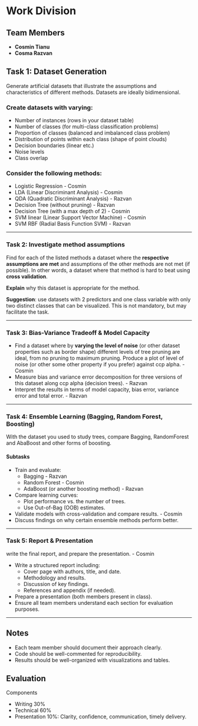 # Work Division

## Team Members
- **Cosmin Tianu**  
- **Cosma Razvan**  

## **Task 1: Dataset Generation**  
Generate artificial datasets that illustrate the assumptions and characteristics
of different methods. Datasets are ideally bidimensional.  
### Create datasets with varying:  
  - Number of instances (rows in your dataset table)
  - Number of classes  (for multi-class classification problems)
  - Proportion of classes (balanced and imbalanced class problem)
  - Distribution of points within each class (shape of point clouds)  
  - Decision boundaries (linear etc.)  
  - Noise levels  
  - Class overlap  

### Consider the following methods:
  - Logistic Regression - Cosmin
  - LDA (Linear Discriminant Analysis) - Cosmin
  - QDA (Quadratic Discriminant Analysis) - Razvan
  - Decision Tree (without pruning) - Razvan
  - Decision Tree (with a max depth of 2) - Cosmin
  - SVM linear (Linear Support Vector Machine) - Cosmin
  - SVM RBF (Radial Basis Function SVM) - Razvan

---

### **Task 2: Investigate method assumptions**  
Find for each of the listed methods a dataset where the **respective assumptions are met** and assumptions of the other methods are not met (if possible). In other words, a dataset where that method is hard to beat using **cross validation**.

**Explain** why this dataset is appropriate for the method.

**Suggestion**: use datasets with 2 predictors and one class variable with
only two distinct classes that can be visualized. This is not mandatory, but
may facilitate the task.

---

### **Task 3: Bias-Variance Tradeoff & Model Capacity**   
- Find a dataset where by **varying the level of noise** (or other dataset properties such as border shape) different levels of tree pruning are ideal, from no pruning to maximum pruning. Produce a plot of level of noise (or other some other property if you prefer) against ccp alpha. - Cosmin
- Measure bias and variance error decomposition for three versions of this dataset along ccp alpha (decision trees). - Razvan
- Interpret the results in terms of model capacity, bias error, variance error and total error. - Razvan

---

### **Task 4: Ensemble Learning (Bagging, Random Forest, Boosting)**  
With the dataset you used to study trees, compare Bagging, RandomForest
and AbaBoost and other forms of boosting.
#### **Subtasks**  
- Train and evaluate:  
  - Bagging  - Razvan
  - Random Forest - Cosmin
  - AdaBoost (or another boosting method) - Razvan
- Compare learning curves:  
  - Plot performance vs. the number of trees.  
  - Use Out-of-Bag (OOB) estimates.  
- Validate models with cross-validation and compare results. - Cosmin
- Discuss findings on why certain ensemble methods perform better.  

---

### **Task 5: Report & Presentation**  
 write the final report, and prepare the presentation. - Cosmin  
- Write a structured report including:  
  - Cover page with authors, title, and date.  
  - Methodology and results.  
  - Discussion of key findings.  
  - References and appendix (if needed).  
- Prepare a presentation (both members present in class).  
- Ensure all team members understand each section for evaluation purposes.  

---

## **Notes**  
- Each team member should document their approach clearly.  
- Code should be well-commented for reproducibility.  
- Results should be well-organized with visualizations and tables.  


## **Evaluation**
Components
- Writing 30%
- Technical 60%
- Presentation 10%: Clarity, confidence, communication, timely delivery.